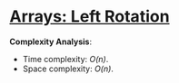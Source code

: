 # [Arrays: Left Rotation](https://www.hackerrank.com/challenges/ctci-array-left-rotation)

__Complexity Analysis__:

* Time complexity: _O(n)_.
* Space complexity: _O(n)_.

